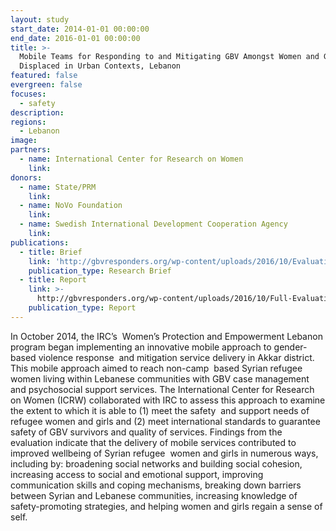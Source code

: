 ```yaml
---
layout: study
start_date: 2014-01-01 00:00:00
end_date: 2016-01-01 00:00:00
title: >-
  Mobile Teams for Responding to and Mitigating GBV Amongst Women and Girls
  Displaced in Urban Contexts, Lebanon
featured: false
evergreen: false
focuses:
  - safety
description:
regions:
  - Lebanon
image:
partners:
  - name: International Center for Research on Women
    link:
donors:
  - name: State/PRM
    link:
  - name: NoVo Foundation
    link:
  - name: Swedish International Development Cooperation Agency
    link:
publications:
  - title: Brief
    link: 'http://gbvresponders.org/wp-content/uploads/2016/10/Evaluation-Brief.pdf'
    publication_type: Research Brief
  - title: Report
    link: >-
      http://gbvresponders.org/wp-content/uploads/2016/10/Full-Evaluation-Report.pdf
    publication_type: Report
---
```


In October 2014, the IRC’s&nbsp; Women’s Protection and Empowerment Lebanon program began implementing an innovative mobile approach to gender-based violence response&nbsp; and mitigation service delivery in Akkar district. This mobile approach aimed to reach non-camp&nbsp; based Syrian refugee women living within Lebanese communities with GBV case management and psychosocial support services. The International Center for Research on Women (ICRW) collaborated with IRC to assess this approach to examine the extent to which it is able to (1) meet the safety&nbsp; and support needs of refugee women and girls and (2) meet international standards to guarantee safety of GBV survivors and quality of services. Findings from the evaluation indicate that the delivery of mobile services contributed to improved wellbeing of Syrian refugee&nbsp; women and girls in numerous ways, including by: broadening social networks and building social cohesion, increasing access to social and emotional support, improving communication skills and coping mechanisms, breaking down barriers between Syrian and Lebanese communities, increasing knowledge of safety-promoting strategies, and helping women and girls regain a sense of self.